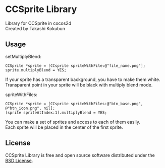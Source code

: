 # CCSprite Library

Library for CCSprite in cocos2d  
Created by Takashi Kokubun  

## Usage
setMultiplyBlend:
```
CCSprite *sprite = [CCsprite spriteWithFile:@"file_name.png"];  
sprite.multiplyBlend = YES;
```
  
If your sprite has a transparent background, you have to make them white.  
Transparent point in your sprite will be black with multiply blend mode.  
  
  
  
spriteWithFiles:
```
CCSprite *sprite = [CCsprite spriteWithFiles:@"btn_base.png", @"btn_icon.png", nil];  
[sprite spriteAtIndex:1].multiplyBlend = YES;
```
You can make a set of sprites and access to each of them easily.  
Each sprite will be placed in the center of the first sprite.  
  

## License

CCSprite Library is free and open source software distributed under the
[BSD License](http://opensource.org/licenses/bsd-license.php).